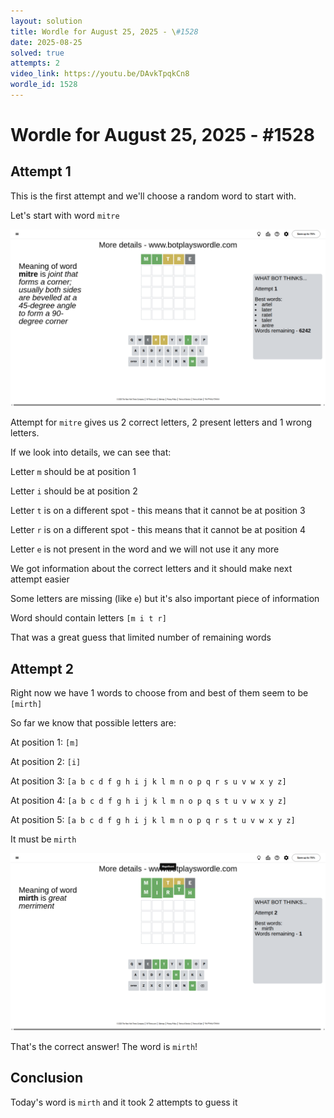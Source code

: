 ```yaml
---
layout: solution
title: Wordle for August 25, 2025 - \#1528
date: 2025-08-25
solved: true
attempts: 2
video_link: https://youtu.be/DAvkTpqkCn8
wordle_id: 1528
---
```


# Wordle for August 25, 2025 - \#1528

## Attempt 1

This is the first attempt and we'll choose a random word to start with.

Let's start with word `mitre`

![Attempt 1](2025-08-25/attempt-1.png)

Attempt for `mitre` gives us 2 correct letters, 2 present letters and 1 wrong letters.

If we look into details, we can see that:

Letter `m` should be at position 1

Letter `i` should be at position 2

Letter `t` is on a different spot - this means that it cannot be at position 3

Letter `r` is on a different spot - this means that it cannot be at position 4

Letter `e` is not present in the word and we will not use it any more

We got information about the correct letters and it should make next attempt easier

Some letters are missing (like `e`) but it's also important piece of information

Word should contain letters `[m i t r]`

That was a great guess that limited number of remaining words



## Attempt 2

Right now we have 1 words to choose from and best of them seem to be `[mirth]`

So far we know that possible letters are:

At position 1: `[m]`

At position 2: `[i]`

At position 3: `[a b c d f g h i j k l m n o p q r s u v w x y z]`

At position 4: `[a b c d f g h i j k l m n o p q s t u v w x y z]`

At position 5: `[a b c d f g h i j k l m n o p q r s t u v w x y z]`

It must be `mirth`

![Attempt 2](2025-08-25/attempt-2.png)

That's the correct answer! The word is `mirth`!

## Conclusion

Today's word is `mirth` and it took 2 attempts to guess it

